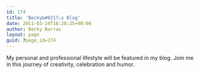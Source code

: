 ```yaml
---
id: 174
title: 'Becky&#8217;s Blog'
date: 2011-03-24T16:20:25+00:00
author: Becky Barras
layout: page
guid: ?page_id=174
---
```

My personal and professional lifestyle will be featured in my blog. Join me in this journey of creativity, celebration and humor.